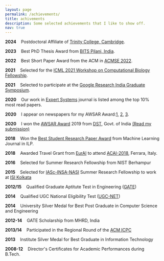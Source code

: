 ```yaml
---
layout: page
permalink: /achievements/
title: achivements
description: Some selected achievements that I like to show off.
nav: true
---
```


**2024**&nbsp;&nbsp;&nbsp; Postdoctoral Affiliate of <a href="https://www.trin.cam.ac.uk/" target="_blank">Trinity College, Cambridge</a>.

**2023**&nbsp;&nbsp;&nbsp; Best PhD Thesis Award from <a rel="external nofollow" href="https://universe.bits-pilani.ac.in/index.aspx" target="_blank">BITS Pilani, India</a>.

**2022**&nbsp;&nbsp;&nbsp; Best Short Paper Award from the ACM in <a rel="external nofollow" href="https://dl.acm.org/doi/10.1145/3476883.3520216" target="_blank">ACMSE 2022</a>.

**2021**&nbsp;&nbsp;&nbsp; Selected for the <a rel="external nofollow" href="https://icml.cc/virtual/2021/workshop/8366" target="_blank">ICML 2021 Workshop on Computational Biology Fellowship</a>.

**2021**&nbsp;&nbsp;&nbsp; Selected to participate at the <a rel="external nofollow" href="https://sites.google.com/view/graduatesymposium2021" target="_blank">Google Research India Graduate Symposium</a>.

**2020**&nbsp;&nbsp;&nbsp; Our work in <a rel="external nofollow" href="https://onlinelibrary.wiley.com/doi/abs/10.1111/exsy.12327" target="_blank">Expert Systems</a> journal is listed among the top 10% most read papers.

**2020**&nbsp;&nbsp;&nbsp; I appear on newspapers for my AWSAR Award:<a rel="external nofollow" href="http://epaper.thegoan.net/2583778/The-Goan-Everyday/The-Goan-Everyday?fbclid=IwAR0Ji7bjAAH5_DbZa6_T9yMW5dVNieryEwX_wuVSBfIw_b0J8Hnv99A9yE8#page/4/1" target="_blank">1</a>, <a rel="external nofollow" href="http://epaper.navhindtimes.in/NewsDetail.aspx?storyid=30117&date=2020-03-13&pageid=1&fbclid=IwAR11Ijk-OCrvjYmaKz641axQDBtFGd_9CCXta_lkldEw4x84IIyQ4bN6kfU" target="_blank">2</a>, <a rel="external nofollow" href="http://epaper.gomantaktimes.com/FlashClient/Client_Panel_ipad.aspx?ed=GTGOA%2cMain&dt=2020_03_16#currPage=2" target="_blank">3</a>.

**2020**&nbsp;&nbsp;&nbsp; I won the <a rel="external nofollow" href="https://www.awsar-dst.in/" target="_blank">AWSAR Award</a> 2019 from <a href="https://dst.gov.in/" target="_blank">DST</a>, Govt. of India [(Read my submission)](https://tirtharajdash.github.io/blog/2020/Lets-build-intelligent-machines-with-hide-and-seek/)

**2018**&nbsp;&nbsp;&nbsp; Won the <a rel="external nofollow" href="http://ilp2018.unife.it/awards/" target="_blank">Best Student Research Paper Award</a> from Machine Learning Journal in ILP.

**2018**&nbsp;&nbsp;&nbsp; Awarded Travel Grant from <a rel="external nofollow" href="https://www.eurai.org/" target="_blank">EurAI</a> to attend <a rel="external nofollow" href="http://acai2018.unife.it/" target="_blank">ACAI-2018</a>, Ferrara, Italy.

**2016**&nbsp;&nbsp;&nbsp; Selected for Summer Research Fellowship from NIST Berhampur

**2015**&nbsp;&nbsp;&nbsp; Selected for <a rel="external nofollow" href="https://www.ias.ac.in/" target="_blank">IASc-INSA-NASI</a> Summer Research Fellowship to work at <a rel="external nofollow" href="http://www.isical.ac.in/" target="_blank">ISI Kolkata</a>

**2012/15**&nbsp;&nbsp;&nbsp; Qualified Graduate Aptitute Test in Engineering (<a rel="external nofollow" href="https://en.wikipedia.org/wiki/Graduate_Aptitude_Test_in_Engineering" target="_blank">GATE</a>)

**2014**&nbsp;&nbsp;&nbsp; Qualified UGC National Eligibility Test (<a rel="external nofollow" href="https://en.wikipedia.org/wiki/National_Eligibility_Test" target="_blank">UGC-NET</a>)

**2014**&nbsp;&nbsp;&nbsp; University Silver Medal for Best Post Graduate in Computer Science and Engineering

**2012-14**&nbsp;&nbsp;&nbsp; GATE Scholarship from MHRD, India

**2013/14**&nbsp;&nbsp;&nbsp; Participated in the Regional Round of the <a rel="external nofollow" href="https://icpc.global/" target="_blank">ACM ICPC</a>

**2013**&nbsp;&nbsp;&nbsp; Institute Silver Medal for Best Graduate in Information Technology

**2008-12**&nbsp;&nbsp;&nbsp; Director's Certificates for Academic Performances during B.Tech.
